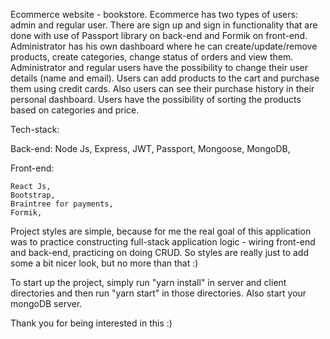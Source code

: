 Ecommerce website - bookstore.
Ecommerce has two types of users: admin and regular user.
There are sign up and sign in functionality that are done with use of Passport library on back-end and Formik on front-end.
Administrator has his own dashboard where he can create/update/remove products, create categories, change status of orders and view them.
Administrator and regular users have the possibility to change their user details (name and email).
Users can add products to the cart and purchase them using credit cards.
Also users can see their purchase history in their personal dashboard.
Users have the possibility of sorting the products based on categories and price.

Tech-stack:

  Back-end:
    Node Js,
    Express,
    JWT,
    Passport,
    Mongoose,
    MongoDB,
    
  Front-end:
  
    React Js,
    Bootstrap,
    Braintree for payments,
    Formik,
    
Project styles are simple, because for me the real goal of this application was to practice constructing full-stack application logic - wiring front-end and back-end, practicing on doing CRUD. So styles are really just to add some a bit nicer look, but no more than that :)

To start up the project, simply run "yarn install" in server and client directories and then run "yarn start" in those directories. Also start your mongoDB server.

Thank you for being interested in this :)
    

